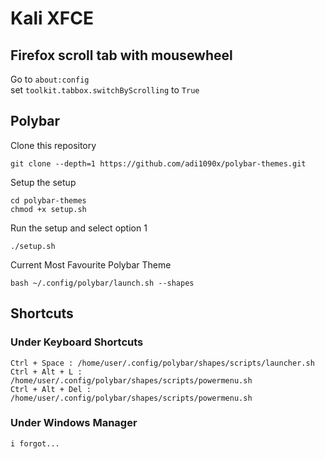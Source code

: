 # Kali XFCE

## Firefox scroll tab with mousewheel
Go to `about:config`  
set `toolkit.tabbox.switchByScrolling` to `True`

## Polybar

Clone this repository
```
git clone --depth=1 https://github.com/adi1090x/polybar-themes.git
```

Setup the setup
```
cd polybar-themes
chmod +x setup.sh
```

Run the setup and select option 1
```
./setup.sh
```

Current Most Favourite Polybar Theme
```
bash ~/.config/polybar/launch.sh --shapes
```

## Shortcuts
### Under Keyboard Shortcuts
```
Ctrl + Space : /home/user/.config/polybar/shapes/scripts/launcher.sh
Ctrl + Alt + L : /home/user/.config/polybar/shapes/scripts/powermenu.sh
Ctrl + Alt + Del : /home/user/.config/polybar/shapes/scripts/powermenu.sh
```

### Under Windows Manager
```
i forgot...
```

